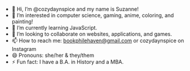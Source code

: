 - 👋 Hi, I’m @cozydaynspice and my name is Suzanne!
- 👀 I’m interested in computer science, gaming, anime, coloring, and painting!
- 🌱 I’m currently learning JavaScript.
- 💞️ I’m looking to collaborate on websites, applications, and games.
- 📫 How to reach me: bookphilehaven@gmail.com or cozydaynspice on Instagram
- 😄 Pronouns: she/her & they/them
- ⚡ Fun fact: I have a B.A. in History and a MBA. 

<!---
cozydaynspice/cozydaynspice is a ✨ special ✨ repository because its `README.md` (this file) appears on your GitHub profile.
You can click the Preview link to take a look at your changes.
--->
